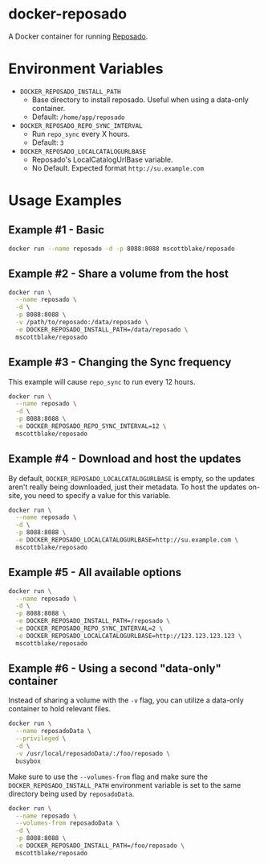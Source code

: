 # docker-reposado

A Docker container for running [Reposado](https://github.com/wdas/reposado).


# Environment Variables

* `DOCKER_REPOSADO_INSTALL_PATH`
  * Base directory to install reposado. Useful when using a data-only container.
  * Default: `/home/app/reposado`
* `DOCKER_REPOSADO_REPO_SYNC_INTERVAL`
  * Run `repo_sync` every X hours.
  * Default: `3`
* `DOCKER_REPOSADO_LOCALCATALOGURLBASE`
  * Reposado's LocalCatalogUrlBase variable.
  * No Default. Expected format `http://su.example.com`


# Usage Examples

## Example #1 - Basic

```bash
docker run --name reposado -d -p 8088:8088 mscottblake/reposado
```

## Example #2 - Share a volume from the host
```bash
docker run \
  --name reposado \
  -d \
  -p 8088:8088 \
  -v /path/to/reposado:/data/reposado \
  -e DOCKER_REPOSADO_INSTALL_PATH=/data/reposado \
  mscottblake/reposado
```

## Example #3 - Changing the Sync frequency
This example will cause `repo_sync` to run every 12 hours.
```bash
docker run \
  --name reposado \
  -d \
  -p 8088:8088 \
  -e DOCKER_REPOSADO_REPO_SYNC_INTERVAL=12 \
  mscottblake/reposado
```

## Example #4 - Download and host the updates
By default, `DOCKER_REPOSADO_LOCALCATALOGURLBASE` is empty, so the updates aren't really being downloaded, just their metadata. To host the updates on-site, you need to specify a value for this variable.
```bash
docker run \
  --name reposado \
  -d \
  -p 8088:8088 \
  -e DOCKER_REPOSADO_LOCALCATALOGURLBASE=http://su.example.com \
  mscottblake/reposado
```

## Example #5 - All available options

```bash
docker run \
  --name reposado \
  -d \
  -p 8088:8088 \
  -e DOCKER_REPOSADO_INSTALL_PATH=/reposado \
  -e DOCKER_REPOSADO_REPO_SYNC_INTERVAL=2 \
  -e DOCKER_REPOSADO_LOCALCATALOGURLBASE=http://123.123.123.123 \
  mscottblake/reposado
```

## Example #6 - Using a second "data-only" container
Instead of sharing a volume with the `-v` flag, you can utilize a data-only container to hold relevant files.
```bash
docker run \
  --name reposadoData \
  --privileged \
  -d \
  -v /usr/local/reposadoData/:/foo/reposado \
  busybox
```
Make sure to use the `--volumes-from` flag and make sure the `DOCKER_REPOSADO_INSTALL_PATH` environment variable is set to the same directory being used by `reposadoData`.
```bash
docker run \
  --name reposado \
  --volumes-from reposadoData \
  -d \
  -p 8088:8088 \
  -e DOCKER_REPOSADO_INSTALL_PATH=/foo/reposado \
  mscottblake/reposado
```
